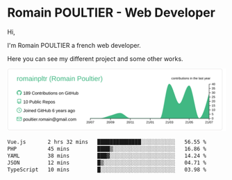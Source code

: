 # Romain POULTIER - Web Developer

Hi,

I'm Romain POULTIER a french web developer.

Here you can see my different project and some other works.



[![](https://raw.githubusercontent.com/romainpltr/romainpltr/master/profile-summary-card-output/vue/0-profile-details.svg)](https://github.com/vn7n24fzkq/github-profile-summary-cards)

<!--START_SECTION:waka-->
```text
Vue.js       2 hrs 32 mins   ██████████████░░░░░░░░░░░   56.55 % 
PHP          45 mins         ████▒░░░░░░░░░░░░░░░░░░░░   16.86 % 
YAML         38 mins         ███▓░░░░░░░░░░░░░░░░░░░░░   14.24 % 
JSON         12 mins         █▒░░░░░░░░░░░░░░░░░░░░░░░   04.71 % 
TypeScript   10 mins         █░░░░░░░░░░░░░░░░░░░░░░░░   03.98 % 
```
<!--END_SECTION:waka-->

